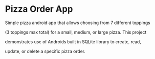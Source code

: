 # Pizza Order App

Simple pizza android app that allows choosing from 7 different toppings 

(3 toppings max total) for a small, medium, or large pizza.  This project 

demonstrates use of Androids built in SQLite library to create, read, 

update, or delete a specific pizza order. 
